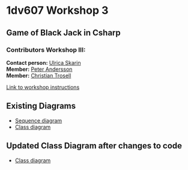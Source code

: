 # 1dv607 Workshop 3
## Game of Black Jack in Csharp

### Contributors Workshop III: 
**Contact person:** [Ulrica Skarin](https://github.com/ulricaskarin)   
**Member:** [Peter Andersson](https://github.com/sehnpaa)  
**Member:** [Christian Trosell](https://github.com/krockgardin)  

[Link to workshop instructions](https://coursepress.lnu.se/kurs/objektorienterad-analys-och-design-med-uml/workshops-2/workshop-3-design-using-patterns/)

## Existing Diagrams
- [Sequence diagram][sd]
- [Class diagram][cd]

[sd]: http://orion.lnu.se/pub/education/course/1DV607/ht16/WS3/BlackJack_Stand_sequencediagram.png
[cd]: http://orion.lnu.se/pub/education/course/1DV607/ht16/WS3/BlackJack_class_diagram.png

## Updated Class Diagram after changes to code
- [Class diagram][ucd]

[ucd]: https://raw.githubusercontent.com/ulricaskarin/1dv607-Portfolio/master/Workshop-3/Updated_class_diagram.png
